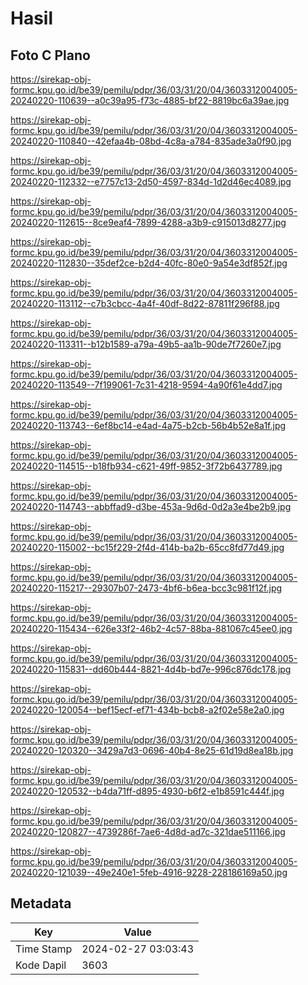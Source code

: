 # Hasil

## Foto C Plano

https://sirekap-obj-formc.kpu.go.id/be39/pemilu/pdpr/36/03/31/20/04/3603312004005-20240220-110639--a0c39a95-f73c-4885-bf22-8819bc6a39ae.jpg

https://sirekap-obj-formc.kpu.go.id/be39/pemilu/pdpr/36/03/31/20/04/3603312004005-20240220-110840--42efaa4b-08bd-4c8a-a784-835ade3a0f90.jpg

https://sirekap-obj-formc.kpu.go.id/be39/pemilu/pdpr/36/03/31/20/04/3603312004005-20240220-112332--e7757c13-2d50-4597-834d-1d2d46ec4089.jpg

https://sirekap-obj-formc.kpu.go.id/be39/pemilu/pdpr/36/03/31/20/04/3603312004005-20240220-112615--8ce9eaf4-7899-4288-a3b9-c915013d8277.jpg

https://sirekap-obj-formc.kpu.go.id/be39/pemilu/pdpr/36/03/31/20/04/3603312004005-20240220-112830--35def2ce-b2d4-40fc-80e0-9a54e3df852f.jpg

https://sirekap-obj-formc.kpu.go.id/be39/pemilu/pdpr/36/03/31/20/04/3603312004005-20240220-113112--c7b3cbcc-4a4f-40df-8d22-87811f296f88.jpg

https://sirekap-obj-formc.kpu.go.id/be39/pemilu/pdpr/36/03/31/20/04/3603312004005-20240220-113311--b12b1589-a79a-49b5-aa1b-90de7f7260e7.jpg

https://sirekap-obj-formc.kpu.go.id/be39/pemilu/pdpr/36/03/31/20/04/3603312004005-20240220-113549--7f199061-7c31-4218-9594-4a90f61e4dd7.jpg

https://sirekap-obj-formc.kpu.go.id/be39/pemilu/pdpr/36/03/31/20/04/3603312004005-20240220-113743--6ef8bc14-e4ad-4a75-b2cb-56b4b52e8a1f.jpg

https://sirekap-obj-formc.kpu.go.id/be39/pemilu/pdpr/36/03/31/20/04/3603312004005-20240220-114515--b18fb934-c621-49ff-9852-3f72b6437789.jpg

https://sirekap-obj-formc.kpu.go.id/be39/pemilu/pdpr/36/03/31/20/04/3603312004005-20240220-114743--abbffad9-d3be-453a-9d6d-0d2a3e4be2b9.jpg

https://sirekap-obj-formc.kpu.go.id/be39/pemilu/pdpr/36/03/31/20/04/3603312004005-20240220-115002--bc15f229-2f4d-414b-ba2b-65cc8fd77d49.jpg

https://sirekap-obj-formc.kpu.go.id/be39/pemilu/pdpr/36/03/31/20/04/3603312004005-20240220-115217--29307b07-2473-4bf6-b6ea-bcc3c981f12f.jpg

https://sirekap-obj-formc.kpu.go.id/be39/pemilu/pdpr/36/03/31/20/04/3603312004005-20240220-115434--626e33f2-46b2-4c57-88ba-881067c45ee0.jpg

https://sirekap-obj-formc.kpu.go.id/be39/pemilu/pdpr/36/03/31/20/04/3603312004005-20240220-115831--dd60b444-8821-4d4b-bd7e-996c876dc178.jpg

https://sirekap-obj-formc.kpu.go.id/be39/pemilu/pdpr/36/03/31/20/04/3603312004005-20240220-120054--bef15ecf-ef71-434b-bcb8-a2f02e58e2a0.jpg

https://sirekap-obj-formc.kpu.go.id/be39/pemilu/pdpr/36/03/31/20/04/3603312004005-20240220-120320--3429a7d3-0696-40b4-8e25-61d19d8ea18b.jpg

https://sirekap-obj-formc.kpu.go.id/be39/pemilu/pdpr/36/03/31/20/04/3603312004005-20240220-120532--b4da71ff-d895-4930-b6f2-e1b8591c444f.jpg

https://sirekap-obj-formc.kpu.go.id/be39/pemilu/pdpr/36/03/31/20/04/3603312004005-20240220-120827--4739286f-7ae6-4d8d-ad7c-321dae511166.jpg

https://sirekap-obj-formc.kpu.go.id/be39/pemilu/pdpr/36/03/31/20/04/3603312004005-20240220-121039--49e240e1-5feb-4916-9228-228186169a50.jpg


## Metadata

| Key        | Value               |
| ---------- | ------------------- |
| Time Stamp | 2024-02-27 03:03:43 |
| Kode Dapil | 3603                |



